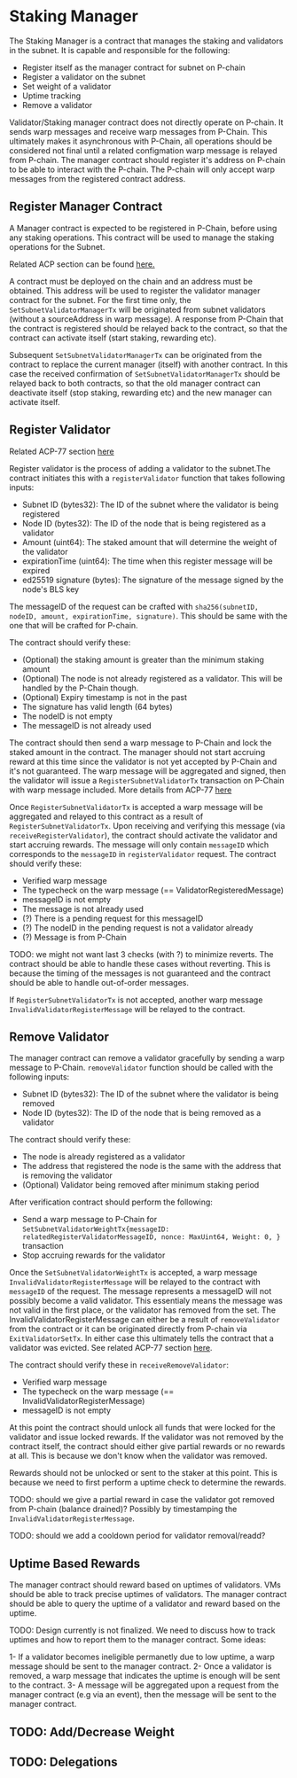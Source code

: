 # Staking Manager

The Staking Manager is a contract that manages the staking and validators in the subnet. It is capable and responsible for the following:

- Register itself as the manager contract for subnet on P-chain
- Register a validator on the subnet
- Set weight of a validator
- Uptime tracking
- Remove a validator

Validator/Staking manager contract does not directly operate on P-chain. It sends warp messages and receive warp messages from P-Chain. This ultimately makes it asynchronous with P-Chain, all operations should be considered not final until a related configmation warp message is relayed from P-chain. The manager contract should register it's address on P-chain to be able to interact with the P-chain. The P-chain will only accept warp messages from the registered contract address.

## Register Manager Contract

A Manager contract is expected to be registered in P-Chain, before using any staking operations. This contract will be used to manage the staking operations for the Subnet.

Related ACP section can be found [here.](https://github.com/avalanche-foundation/ACPs/tree/main/ACPs/77-reinventing-subnets#setsubnetvalidatormanagertx)

A contract must be deployed on the chain and an address must be obtained. This address will be used to register the validator manager contract for the subnet. For the first time only, the `SetSubnetValidatorManagerTx` will be originated from subnet validators (without a sourceAddress in warp message). A response from P-Chain that the contract is registered should be relayed back to the contract, so that the contract can activate itself (start staking, rewarding etc).

Subsequent `SetSubnetValidatorManagerTx` can be originated from the contract to replace the current manager (itself) with another contract. In this case the received confirmation of `SetSubnetValidatorManagerTx` should be relayed back to both contracts, so that the old manager contract can deactivate itself (stop staking, rewarding etc) and the new manager can activate itself.

## Register Validator

Related ACP-77 section [here](https://github.com/avalanche-foundation/ACPs/tree/main/ACPs/77-reinventing-subnets#step-1-retrieve-a-bls-multisig-from-the-subnet)

Register validator is the process of adding a validator to the subnet.The contract initiates this with a `registerValidator` function that takes following inputs:

- Subnet ID (bytes32): The ID of the subnet where the validator is being registered
- Node ID (bytes32): The ID of the node that is being registered as a validator
- Amount (uint64): The staked amount that will determine the weight of the validator
- expirationTime (uint64): The time when this register message will be expired
- ed25519 signature (bytes): The signature of the message signed by the node's BLS key

The messageID of the request can be crafted with `sha256(subnetID, nodeID, amount, expirationTime, signature)`. This should be same with the one that will be crafted for P-chain.

The contract should verify these:

- (Optional) the staking amount is greater than the minimum staking amount
- (Optional) The node is not already registered as a validator. This will be handled by the P-Chain though.
- (Optional) Expiry timestamp is not in the past
- The signature has valid length (64 bytes)
- The nodeID is not empty
- The messageID is not already used

The contract should then send a warp message to P-Chain and lock the staked amount in the contract. The manager should not start accruing reward at this time since the validator is not yet accepted by P-Chain and it's not guaranteed. The warp message will be aggregated and signed, then the validator will issue a `RegisterSubnetValidatorTx` transaction on P-Chain with warp message included. More details from ACP-77 [here](https://github.com/avalanche-foundation/ACPs/tree/main/ACPs/77-reinventing-subnets#step-2-issue-a-registersubnetvalidatortx-on-the-p-chain)

Once `RegisterSubnetValidatorTx` is accepted a warp message will be aggregated and relayed to this contract as a result of `RegisterSubnetValidatorTx`. Upon receiving and verifying this message (via `receiveRegisterValidator`), the contract should activate the validator and start accruing rewards. The message will only contain `messageID` which corresponds to the `messageID` in `registerValidator` request. The contract should verify these:

- Verified warp message
- The typecheck on the warp message (== ValidatorRegisteredMessage)
- messageID is not empty
- The message is not already used
- (?) There is a pending request for this messageID
- (?) The nodeID in the pending request is not a validator already
- (?) Message is from P-Chain

TODO: we might not want last 3 checks (with ?) to minimize reverts. The contract should be able to handle these cases without reverting. This is because the timing of the messages is not guaranteed and the contract should be able to handle out-of-order messages.

If `RegisterSubnetValidatorTx` is not accepted, another warp message `InvalidValidatorRegisterMessage` will be relayed to the contract.

## Remove Validator

The manager contract can remove a validator gracefully by sending a warp message to P-Chain. `removeValidator` function should be called with the following inputs:

- Subnet ID (bytes32): The ID of the subnet where the validator is being removed
- Node ID (bytes32): The ID of the node that is being removed as a validator

The contract should verify these:

- The node is already registered as a validator
- The address that registered the node is the same with the address that is removing the validator
- (Optional) Validator being removed after minimum staking period

After verification contract should perform the following:

- Send a warp message to P-Chain for `SetSubnetValidatorWeightTx{messageID: relatedRegisterValidatorMessageID, nonce: MaxUint64, Weight: 0, }` transaction
- Stop accruing rewards for the validator

Once the `SetSubnetValidatorWeightTx` is accepted, a warp message `InvalidValidatorRegisterMessage` will be relayed to the contract with `messageID` of the request. The message represents a messageID will not possibly become a valid validator. This essentialy means the message was not valid in the first place, or the validator has removed from the set. The InvalidValidatorRegisterMessage can either be a result of `removeValidator` from the contract or it can be originated directly from P-chain via `ExitValidatorSetTx`. In either case this ultimately tells the contract that a validator was evicted. See related ACP-77 section [here](https://github.com/avalanche-foundation/ACPs/tree/main/ACPs/77-reinventing-subnets#exitvalidatorsettx).

The contract should verify these in `receiveRemoveValidator`:

- Verified warp message
- The typecheck on the warp message (== InvalidValidatorRegisterMessage)
- messageID is not empty

At this point the contract should unlock all funds that were locked for the validator and issue locked rewards. If the validator was not removed by the contract itself, the contract should either give partial rewards or no rewards at all. This is because we don't know when the validator was removed.

Rewards should not be unlocked or sent to the staker at this point. This is because we need to first perform a uptime check to determine the rewards.

TODO: should we give a partial reward in case the validator got removed from P-chain (balance drained)? Possibly by timestamping the `InvalidValidatorRegisterMessage`.

TODO: should we add a cooldown period for validator removal/readd?

## Uptime Based Rewards

The manager contract should reward based on uptimes of validators. VMs should be able to track precise uptimes of validators. The manager contract should be able to query the uptime of a validator and reward based on the uptime.

TODO: Design currently is not finalized. We need to discuss how to track uptimes and how to report them to the manager contract. Some ideas:

1- If a validator becomes ineligible permanetly due to low uptime, a warp message should be sent to the manager contract.
2- Once a validator is removed, a warp message that indicates the uptime is enough will be sent to the contract.
3- A message will be aggregated upon a request from the manager contract (e.g via an event), then the message will be sent to the manager contract.


## TODO: Add/Decrease Weight

## TODO: Delegations
